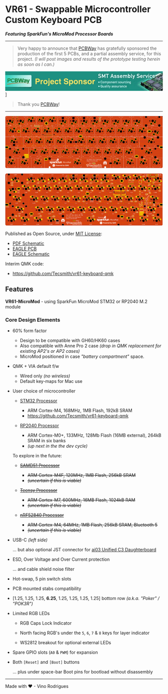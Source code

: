 # VR61 - Swappable Microcontroller Custom Keyboard PCB

***Featuring SparkFun's MicroMod Processor Boards***

---

> Very happy to announce that [PCBWay]((https://pcbway.com)) has gratefully sponsored the production of the first 5 PCBs, and a partial assembly service, for this project.  *(I will post images and results of the prototype testing herein as soon as I can.)*


![](./docs/pcbway_banner-728x90.jpg)]

> Thank you [PCBWay]((https://pcbway.com))!

---

![](docs/vr61-pcb-top.png)

![](docs/vr61-pcb-btm.png)

Published as Open Source, under [MIT License](LICENSE.md):
* [PDF Schematic](docs/vr61.pdf)
* [EAGLE PCB](EAGLE/vr61/vr61.brd)
* [EAGLE Schematic](EAGLE/vr61/vr61.sch)

Interim QMK code:
* https://github.com/Tecsmith/vr61-keyboard-qmk

## Features

**VR61-MicroMod** - using SparkFun MicroMod STM32 or RP2040 M.2 module

### Core Design Elements

- 60% form factor
    - Design to be compatible with GH60/HK60 cases
    - Also compatible with Anne Pro 2 case *(drop in QMK replacement for existing AP2's or AP2 cases)*
    - MicroMod positioned in case *"battery compartment"* space.

- QMK + VIA default f/w
    - Wired only *(no wireless)*
    - Default key-maps for Mac use

- User choice of microcontroller
    
    - [STM32 Processor](https://www.sparkfun.com/products/17713)
        - ARM Cortex-M4, 168MHz, 1MB Flash, 192kB SRAM
        - https://github.com/Tecsmith/vr61-keyboard-qmk

    - [RP2040 Processor](https://www.sparkfun.com/products/17720)
        - ARM Cortex-M0+, 133MHz, 128Mb Flash (16MB external), 264kB SRAM in six banks
        - *(up next in the the dev cycle)*

    To explore in the future:

    - ~~[SAMD51 Processor](http://www.sparkfun.com/products/16791)~~
        - ~~ARM Cortex-M4F, 120MHz, 1MB Flash, 256kB SRAM~~
        - ~~*(uncertain if this is viable)*~~

    - ~~[Teensy Processor](http://www.sparkfun.com/products/16402)~~
        - ~~ARM Cortex-M7, 600MHz, 16MB Flash, 1024kB RAM~~
        - ~~*(uncertain if this is viable)*~~

    - ~~[nRF52840 Processor](http://www.sparkfun.com/products/16984)~~
        - ~~ARM Cortex-M4, 64MHz, 1MB Flash, 256kB SRAM, Bluetooth 5~~
        - ~~*(uncertain if this is viable)*~~

- USB-C *(left side)*

    ... but also optional JST connector for [ai03 Unified C3 Daughterboard](https://github.com/ai03-2725/Unified-Daughterboard)

- ESD, Over Voltage and Over Current protection

    ... and cable shield noise filter

- Hot-swap, 5 pin switch slots

- PCB mounted stabs compatibility

- [1.25, 1.25, 1.25, **6.25**, 1.25, 1.25, 1.25, 1.25] bottom row *(a.k.a. "Poker" / "POK3R")*

- Limited RGB LEDs

    - RGB Caps Lock Indicator

    - North facing RGB's under the `5`, `6`, `7` & `8` keys for layer indicator

    - WS2812 breakout for optional external LEDs

- Spare GPIO slots (`A0` & `PWM`) for expansion

- Both `[Reset]` and `[Boot]` buttons

    ... plus under space-bar Boot pins for bootload without disassembly


---
Made with &#9829; - Vino Rodrigues
